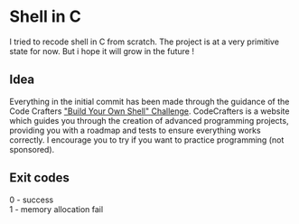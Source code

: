 # Shell in C

I tried to recode shell in C from scratch. The project is at a very primitive state for now. But i hope it will grow in the future !

## Idea

Everything in the initial commit has been made through the guidance of the Code Crafters ["Build Your Own Shell" Challenge](https://app.codecrafters.io/courses/shell/overview).
CodeCrafters is a website which guides you through the creation of advanced programming projects, providing you with a roadmap and tests to ensure everything works correctly.
I encourage you to try if you want to practice programming (not sponsored).

## Exit codes

0 - success\
1 - memory allocation fail
